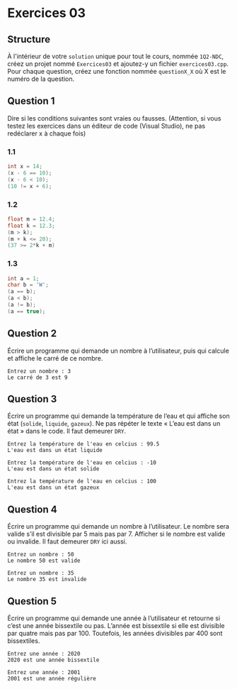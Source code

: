 # Exercices 03

## Structure

À l'intérieur de votre `solution` unique pour tout le cours, nommée `1Q2-NDC`, créez un projet nommé `Exercices03` et ajoutez-y un fichier `exercices03.cpp`. Pour chaque question, créez une fonction nommée `questionX_X` où X est le numéro de la question. 

## Question 1

Dire si les conditions suivantes sont vraies ou fausses. (Attention, si vous testez les exercices dans un éditeur de code (Visual Studio), ne pas redéclarer x à chaque fois)

### 1.1
```cpp
int x = 14;
(x - 6 == 10);
(x - 6 < 10);
(10 != x + 6);
```

### 1.2
```cpp
float m = 12.4;
float k = 12.3;
(m > k);
(m + k <= 20);
(37 >= 2*k + m)

```

### 1.3
```cpp
int a = 1;
char b = 'W';
(a == b);
(a < b);
(a != b);
(a == true);
```

## Question 2
Écrire un programme qui demande un nombre à l’utilisateur, puis qui calcule et affiche le carré de ce nombre.
```plaintext
Entrez un nombre : 3
Le carré de 3 est 9
```

## Question 3
Écrire un programme qui demande la température de l’eau et qui affiche son état (`solide`, `liquide`, `gazeux`).  Ne pas répéter le texte « L’eau est dans un état » dans le code.  Il faut demeurer `DRY`.
```plaintext
Entrez la température de l'eau en celcius : 99.5
L'eau est dans un état liquide
```
```plaintext
Entrez la température de l'eau en celcius : -10
L'eau est dans un état solide
```
```plaintext
Entrez la température de l'eau en celcius : 100
L'eau est dans un état gazeux
```

## Question 4
Écrire un programme qui demande un nombre à l’utilisateur.  Le nombre sera valide s’il est divisible par 5 mais pas par 7.  Afficher si le nombre est valide ou invalide. Il faut demeurer `DRY` ici aussi.
```plaintext
Entrez un nombre : 50
Le nombre 50 est valide
```
```plaintext
Entrez un nombre : 35
Le nombre 35 est invalide
```

## Question 5
Écrire un programme qui demande une année à l’utilisateur et retourne si c’est une année bissextile ou pas. L’année est bissextile si elle est divisible par quatre mais pas par 100. Toutefois, les années divisibles par 400 sont bissextiles.
```plaintext
Entrez une année : 2020
2020 est une année bissextile
```
```plaintext
Entrez une année : 2001
2001 est une année régulière
```
